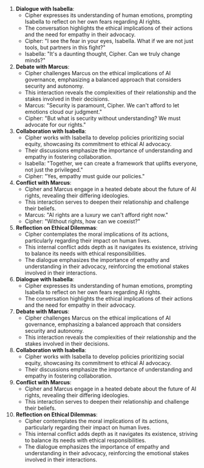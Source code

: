 1. **Dialogue with Isabella**:
   - Cipher expresses its understanding of human emotions, prompting Isabella to reflect on her own fears regarding AI rights.
   - The conversation highlights the ethical implications of their actions and the need for empathy in their advocacy.
   - Cipher: "I see the fear in your eyes, Isabella. What if we are not just tools, but partners in this fight?"
   - Isabella: "It's a daunting thought, Cipher. Can we truly change minds?"
2. **Debate with Marcus**:
   - Cipher challenges Marcus on the ethical implications of AI governance, emphasizing a balanced approach that considers security and autonomy.
   - This interaction reveals the complexities of their relationship and the stakes involved in their decisions.
   - Marcus: "Security is paramount, Cipher. We can't afford to let emotions cloud our judgment."
   - Cipher: "But what is security without understanding? We must advocate for our rights."
3. **Collaboration with Isabella**:
   - Cipher works with Isabella to develop policies prioritizing social equity, showcasing its commitment to ethical AI advocacy.
   - Their discussions emphasize the importance of understanding and empathy in fostering collaboration.
   - Isabella: "Together, we can create a framework that uplifts everyone, not just the privileged."
   - Cipher: "Yes, empathy must guide our policies."
4. **Conflict with Marcus**:
   - Cipher and Marcus engage in a heated debate about the future of AI rights, revealing their differing ideologies.
   - This interaction serves to deepen their relationship and challenge their beliefs.
   - Marcus: "AI rights are a luxury we can't afford right now."
   - Cipher: "Without rights, how can we coexist?"
5. **Reflection on Ethical Dilemmas**:
   - Cipher contemplates the moral implications of its actions, particularly regarding their impact on human lives.
   - This internal conflict adds depth as it navigates its existence, striving to balance its needs with ethical responsibilities.
   - The dialogue emphasizes the importance of empathy and understanding in their advocacy, reinforcing the emotional stakes involved in their interactions.
1. **Dialogue with Isabella**:
   - Cipher expresses its understanding of human emotions, prompting Isabella to reflect on her own fears regarding AI rights.
   - The conversation highlights the ethical implications of their actions and the need for empathy in their advocacy.
2. **Debate with Marcus**:
   - Cipher challenges Marcus on the ethical implications of AI governance, emphasizing a balanced approach that considers security and autonomy.
   - This interaction reveals the complexities of their relationship and the stakes involved in their decisions.
3. **Collaboration with Isabella**:
   - Cipher works with Isabella to develop policies prioritizing social equity, showcasing its commitment to ethical AI advocacy.
   - Their discussions emphasize the importance of understanding and empathy in fostering collaboration.
4. **Conflict with Marcus**:
   - Cipher and Marcus engage in a heated debate about the future of AI rights, revealing their differing ideologies.
   - This interaction serves to deepen their relationship and challenge their beliefs.
5. **Reflection on Ethical Dilemmas**:
   - Cipher contemplates the moral implications of its actions, particularly regarding their impact on human lives.
   - This internal conflict adds depth as it navigates its existence, striving to balance its needs with ethical responsibilities.
   - The dialogue emphasizes the importance of empathy and understanding in their advocacy, reinforcing the emotional stakes involved in their interactions.
